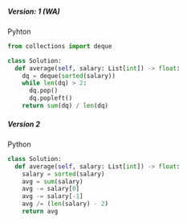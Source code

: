 ##### Version: 1 (WA)

Pyhton
```python
from collections import deque

class Solution:
  def average(self, salary: List[int]) -> float:
    dq = deque(sorted(salary))
    while len(dq) > 2:
      dq.pop()
      dq.popleft()
    return sum(dq) / len(dq)
```


##### Version 2

Python
```python
class Solution:
  def average(self, salary: List[int]) -> float:
    salary = sorted(salary)
    avg = sum(salary)
    avg -= salary[0]
    avg -= salary[-1]
    avg /= (len(salary) - 2)
    return avg
```
